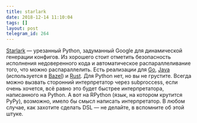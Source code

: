 ```yaml
---
title: starlark
date: 2018-12-14 11:10:04
tags: []
layout: post
telegram_id: 264
---
```


[Starlark](https://github.com/bazelbuild/starlark/) — урезанный Python, задуманный Google для динамической генерации конфигов. Из хорошего стоит отметить безопасность исполнения недоверенного кода и автоматическое распараллеливание того, что можно распараллелить. Есть реализации для [Go](https://github.com/google/starlark-go/), [Java](https://github.com/bazelbuild/bazel/tree/master/src/main/java/com/google/devtools/skylark) (используется в [Bazel](https://bazel.build/)) и [Rust](https://github.com/google/starlark-rust/). Для Python нет, но вы не грустите. Всегда можно вызвать сторонний интерпретатор через subproccess, если очень хочется, всё равно это будет быстрее интерпретатора, написанного на Python. А вот на RPython (язык, на котором крутится PyPy), возможно, имело бы смысл написать интерпретатор. В любом случае, как захотите сделать DSL — не делайте, в вспомните об этой штуке.
